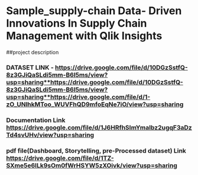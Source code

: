 # Sample_supply-chain Data- Driven Innovations In Supply Chain Management with Qlik Insights
##project description

### DATASET LINK - **https://drive.google.com/file/d/10DGzSstfQ-8z3GJiQaSLdi5mm-B6l5ms/view?usp=sharing**https://drive.google.com/file/d/10DGzSstfQ-8z3GJiQaSLdi5mm-B6l5ms/view?usp=sharing**https://drive.google.com/file/d/1-zO_UNlhkMToo_WUVFhQD9mfoEqNe7iO/view?usp=sharing**

### Documentation Link **https://drive.google.com/file/d/1J6HRfhSImYmaIbz2ugqF3aDzTd4svUHv/view?usp=sharing**

### pdf file(Dashboard, Storytelling, pre-Processed dataset) Link **https://drive.google.com/file/d/1TZ-SXme5e6ILk9sOm0fWrHSYW5zXOivk/view?usp=sharing**
 
